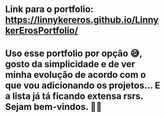 # Link para o portfolio: https://linnykereros.github.io/LinnykerErosPortfolio/

# Uso esse portfolio por opção 😅, gosto da simplicidade e de ver minha evolução de acordo com o que vou adicionando os projetos... E a lista já tá ficando extensa rsrs. Sejam bem-vindos. 👨‍💻
